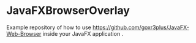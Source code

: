 # JavaFXBrowserOverlay
Example repository of how to use https://github.com/goxr3plus/JavaFX-Web-Browser inside your JavaFX application .
